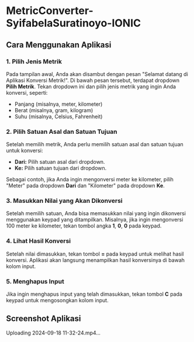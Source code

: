 # MetricConverter-SyifabelaSuratinoyo-IONIC

## Cara Menggunakan Aplikasi

### 1. Pilih Jenis Metrik
Pada tampilan awal, Anda akan disambut dengan pesan "Selamat datang di Aplikasi Konversi Metrik!". Di bawah pesan tersebut, terdapat dropdown **Pilih Metrik**. Tekan dropdown ini dan pilih jenis metrik yang ingin Anda konversi, seperti:
- Panjang (misalnya, meter, kilometer)
- Berat (misalnya, gram, kilogram)
- Suhu (misalnya, Celsius, Fahrenheit)

### 2. Pilih Satuan Asal dan Satuan Tujuan
Setelah memilih metrik, Anda perlu memilih satuan asal dan satuan tujuan untuk konversi:
- **Dari:** Pilih satuan asal dari dropdown.
- **Ke:** Pilih satuan tujuan dari dropdown.

Sebagai contoh, jika Anda ingin mengonversi meter ke kilometer, pilih "Meter" pada dropdown **Dari** dan "Kilometer" pada dropdown **Ke**.

### 3. Masukkan Nilai yang Akan Dikonversi
Setelah memilih satuan, Anda bisa memasukkan nilai yang ingin dikonversi menggunakan keypad yang ditampilkan. Misalnya, jika ingin mengonversi 100 meter ke kilometer, tekan tombol angka **1**, **0**, **0** pada keypad.

### 4. Lihat Hasil Konversi
Setelah nilai dimasukkan, tekan tombol **=** pada keypad untuk melihat hasil konversi. Aplikasi akan langsung menampilkan hasil konversinya di bawah kolom input.

### 5. Menghapus Input
Jika ingin menghapus input yang telah dimasukkan, tekan tombol **C** pada keypad untuk mengosongkan kolom input.

## Screenshot Aplikasi
Uploading 2024-09-18 11-32-24.mp4…



